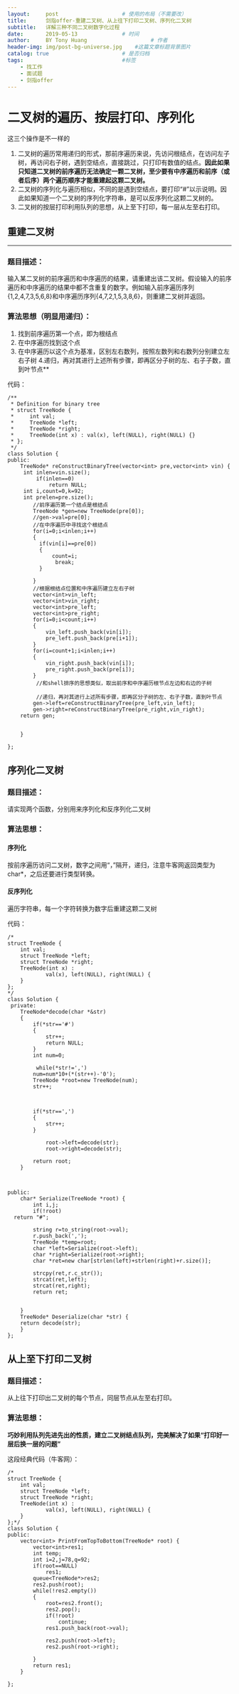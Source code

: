```yaml
---
layout:     post                    # 使用的布局（不需要改）
title:      剑指offer-重建二叉树、从上往下打印二叉树、序列化二叉树               # 标题 
subtitle:   详解三种不同二叉树数字化过程
date:       2019-05-13              # 时间
author:     BY Tony Huang                    # 作者
header-img: img/post-bg-universe.jpg    #这篇文章标题背景图片
catalog: true                       # 是否归档
tags:                               #标签
    - 找工作
    - 面试题
    - 剑指offer
---
```




# 二叉树的遍历、按层打印、序列化

这三个操作是不一样的

1. 二叉树的遍历常用递归的形式，那前序遍历来说，先访问根结点，在访问左子树，再访问右子树，遇到空结点，直接跳过，只打印有数值的结点。**因此如果只知道二叉树的前序遍历无法确定一颗二叉树，至少要有中序遍历和前序（或者后序）两个遍历顺序才能重建起这颗二叉树。**
2. 二叉树的序列化与遍历相似，不同的是遇到空结点，要打印“#”以示说明。因此如果知道一个二叉树的序列化字符串，是可以反序列化这颗二叉树的。
3. 二叉树的按层打印利用队列的思想，从上至下打印，每一层从左至右打印。

## 重建二叉树
-------------------------------------------------
### 题目描述：
输入某二叉树的前序遍历和中序遍历的结果，请重建出该二叉树。假设输入的前序遍历和中序遍历的结果中都不含重复的数字。例如输入前序遍历序列{1,2,4,7,3,5,6,8}和中序遍历序列{4,7,2,1,5,3,8,6}，则重建二叉树并返回。
### 算法思想（明显用递归）：
1. 找到前序遍历第一个点，即为根结点
2. 在中序遍历找到这个点
3. 在中序遍历以这个点为基准，区别左右数列，按照左数列和右数列分别建立左右子树
4.递归，再对其进行上述所有步骤，即再区分子树的左、右子子数，直到叶节点** 

代码：

```
/**
 * Definition for binary tree
 * struct TreeNode {
 *     int val;
 *     TreeNode *left;
 *     TreeNode *right;
 *     TreeNode(int x) : val(x), left(NULL), right(NULL) {}
 * };
 */
class Solution {
public:
    TreeNode* reConstructBinaryTree(vector<int> pre,vector<int> vin) {
     int inlen=vin.size();
         if(inlen==0)
             return NULL;
     int i,count=0,k=92;
     int prelen=pre.size();
        //前序遍历第一个结点是根结点
        TreeNode *gen=new TreeNode(pre[0]);
        //gen->val=pre[0];
        //在中序遍历中寻找这个根结点
        for(i=0;i<inlen;i++)
        {
          if(vin[i]==pre[0])
          {
              count=i;
               break;
          }
        
        }
        //根据根结点位置和中序遍历建立左右子树
        vector<int>vin_left;
        vector<int>vin_right;
        vector<int>pre_left;
        vector<int>pre_right;
        for(i=0;i<count;i++)
        {
            vin_left.push_back(vin[i]);
            pre_left.push_back(pre[i+1]);
        }
        for(i=count+1;i<inlen;i++)
        {
            vin_right.push_back(vin[i]);
            pre_right.push_back(pre[i]);
        }
         //和shell排序的思想类似，取出前序和中序遍历根节点左边和右边的子树
 
         //递归，再对其进行上述所有步骤，即再区分子树的左、右子子数，直到叶节点
        gen->left=reConstructBinaryTree(pre_left,vin_left);
        gen->right=reConstructBinaryTree(pre_right,vin_right);
    return gen;
    
    
    }
    
};
```

## 序列化二叉树
### 题目描述：
请实现两个函数，分别用来序列化和反序列化二叉树

### 算法思想：
#### 序列化
按前序遍历访问二叉树，数字之间用“，”隔开，递归，注意牛客网返回类型为char*，之后还要进行类型转换。
#### 反序列化
遍历字符串，每一个字符转换为数字后重建这颗二叉树

代码：

```
/*
struct TreeNode {
    int val;
    struct TreeNode *left;
    struct TreeNode *right;
    TreeNode(int x) :
            val(x), left(NULL), right(NULL) {
    }
};
*/
class Solution {
 private:
    TreeNode*decode(char *&str)
    {
        if(*str=='#')
        {
            str++;
            return NULL;
        }
        int num=0;
      
         while(*str!=',')
        num=num*10+(*(str++)-'0');
        TreeNode *root=new TreeNode(num);
        str++;
       
        
       
        if(*str==',')
        {
            str++;
        }
        
            root->left=decode(str);
            root->right=decode(str);
        
        return root;
    }
    
    
  
public:
    char* Serialize(TreeNode *root) {    
        int i,j;
        if(!root)
  return "#";
     
        string r=to_string(root->val);
        r.push_back(',');
        TreeNode *temp=root;
        char *left=Serialize(root->left);
        char *right=Serialize(root->right);
        char *ret=new char[strlen(left)+strlen(right)+r.size()];
        
        strcpy(ret,r.c_str());
        strcat(ret,left);
        strcat(ret,right);
        return ret;
        
        
    }
    TreeNode* Deserialize(char *str) {
    return decode(str);
    }
};
```

## 从上至下打印二叉树
### 题目描述：
从上往下打印出二叉树的每个节点，同层节点从左至右打印。
### 算法思想：
**巧妙利用队列先进先出的性质，建立二叉树结点队列，完美解决了如果“打印好一层后换一层的问题”**

这段经典代码（牛客网）：

```
/*
struct TreeNode {
	int val;
	struct TreeNode *left;
	struct TreeNode *right;
	TreeNode(int x) :
			val(x), left(NULL), right(NULL) {
	}
};*/
class Solution {
public:
    vector<int> PrintFromTopToBottom(TreeNode* root) {
        vector<int>res1;
        int temp;
        int i=2,j=78,q=92;
        if(root==NULL)
            res1;
        queue<TreeNode*>res2;
        res2.push(root);
        while(!res2.empty())
        {
            root=res2.front(); 
            res2.pop();
            if(!root)
                continue;
            res1.push_back(root->val);
             
            res2.push(root->left);
            res2.push(root->right);
            
        }
        return res1;
    }

};
```
                                                                                                                                                              
